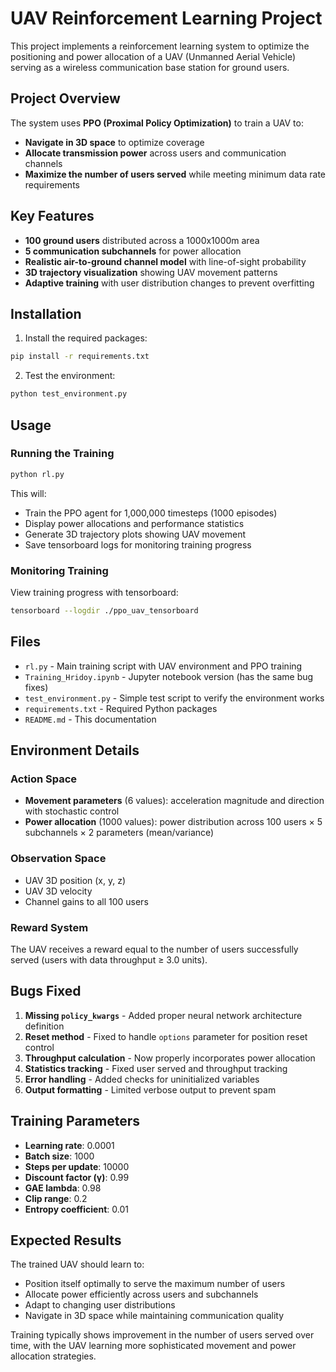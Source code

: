 # UAV Reinforcement Learning Project

This project implements a reinforcement learning system to optimize the positioning and power allocation of a UAV (Unmanned Aerial Vehicle) serving as a wireless communication base station for ground users.

## Project Overview

The system uses **PPO (Proximal Policy Optimization)** to train a UAV to:
- **Navigate in 3D space** to optimize coverage
- **Allocate transmission power** across users and communication channels
- **Maximize the number of users served** while meeting minimum data rate requirements

## Key Features

- **100 ground users** distributed across a 1000x1000m area
- **5 communication subchannels** for power allocation
- **Realistic air-to-ground channel model** with line-of-sight probability
- **3D trajectory visualization** showing UAV movement patterns
- **Adaptive training** with user distribution changes to prevent overfitting

## Installation

1. Install the required packages:
```bash
pip install -r requirements.txt
```

2. Test the environment:
```bash
python test_environment.py
```

## Usage

### Running the Training

```bash
python rl.py
```

This will:
- Train the PPO agent for 1,000,000 timesteps (1000 episodes)
- Display power allocations and performance statistics
- Generate 3D trajectory plots showing UAV movement
- Save tensorboard logs for monitoring training progress

### Monitoring Training

View training progress with tensorboard:
```bash
tensorboard --logdir ./ppo_uav_tensorboard
```

## Files

- `rl.py` - Main training script with UAV environment and PPO training
- `Training_Hridoy.ipynb` - Jupyter notebook version (has the same bug fixes)
- `test_environment.py` - Simple test script to verify the environment works
- `requirements.txt` - Required Python packages
- `README.md` - This documentation

## Environment Details

### Action Space
- **Movement parameters** (6 values): acceleration magnitude and direction with stochastic control
- **Power allocation** (1000 values): power distribution across 100 users × 5 subchannels × 2 parameters (mean/variance)

### Observation Space
- UAV 3D position (x, y, z)
- UAV 3D velocity
- Channel gains to all 100 users

### Reward System
The UAV receives a reward equal to the number of users successfully served (users with data throughput ≥ 3.0 units).

## Bugs Fixed

1. **Missing `policy_kwargs`** - Added proper neural network architecture definition
2. **Reset method** - Fixed to handle `options` parameter for position reset control
3. **Throughput calculation** - Now properly incorporates power allocation
4. **Statistics tracking** - Fixed user served and throughput tracking
5. **Error handling** - Added checks for uninitialized variables
6. **Output formatting** - Limited verbose output to prevent spam

## Training Parameters

- **Learning rate**: 0.0001
- **Batch size**: 1000
- **Steps per update**: 10000
- **Discount factor (γ)**: 0.99
- **GAE lambda**: 0.98
- **Clip range**: 0.2
- **Entropy coefficient**: 0.01

## Expected Results

The trained UAV should learn to:
- Position itself optimally to serve the maximum number of users
- Allocate power efficiently across users and subchannels
- Adapt to changing user distributions
- Navigate in 3D space while maintaining communication quality

Training typically shows improvement in the number of users served over time, with the UAV learning more sophisticated movement and power allocation strategies.
